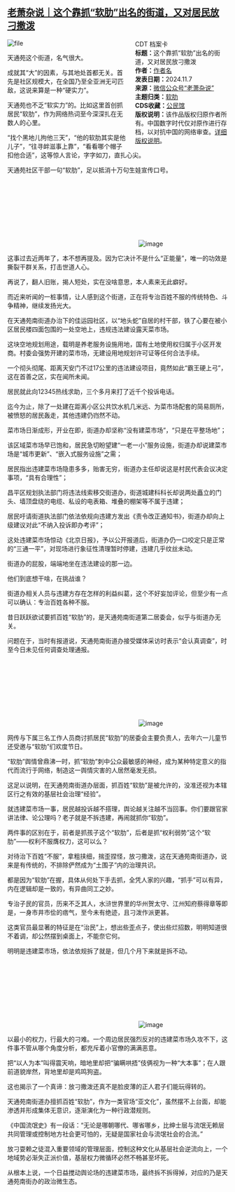 <!--1730971075000-->
[老萧杂说｜这个靠抓“软肋”出名的街道，又对居民放刁撒泼](https://chinadigitaltimes.net/chinese/712877.html)
------

<div style="width:42%;float:right;padding-left:20px;"><div class="su-spoiler su-spoiler-style-fancy su-spoiler-icon-chevron-circle su-spoiler-closed" data-scroll-offset="0" data-anchor-in-url="no"><div class="su-spoiler-title" tabindex="0" role="button"><span class="su-spoiler-icon"></span>CDT 档案卡</div><div class="su-spoiler-content su-u-clearfix su-u-trim"><strong>标题：</strong>这个靠抓“软肋”出名的街道，又对居民放刁撒泼<br><strong>作者：</strong><a href="https://chinadigitaltimes.net/space/作者名" target="_blank">作者名</a><br><strong>发表日期：</strong>2024.11.7<br><strong>来源：</strong><a href="https://archive.ph/?url=https://mp.weixin.qq.com/s/YBvKA4KpTcnSfTSIBz0dqA" target="_blank">微信公众号“老萧杂说”</a><br><strong>主题归类：</strong><a href="https://chinadigitaltimes.net/space/软肋" target="_blank">软肋</a><br><strong>CDS收藏：</strong><a href="https://chinadigitaltimes.net/space/%E5%85%AC%E6%B0%91%E9%A6%86" target="_blank" rel="noopener">公民馆</a><br><strong>版权说明：</strong>该作品版权归原作者所有。中国数字时代仅对原作进行存档，以对抗中国的网络审查。<a href="https://chinadigitaltimes.net/chinese/copyright">详细版权说明</a>。</div></div></div><p><img decoding="async" src="https://chinadigitaltimes.net/chinese/files/2024/11/image-1730970489791.png" alt="file"></p><p>天通苑这个街道，名气很大。</p><p>成就其“大”的因素，与其地处首都无关。首先是社区规模大，在全国乃至全亚洲无可匹敌，这说来算是一种“硬实力”。</p><p>天通苑也不乏“软实力”的。比如这里首创抓居民“软肋”，作为网络热词至今深深扎在无数人的心里。</p><p>“找个黑地儿拘他三天”，“他的软肋其实是他儿子”，“往寻衅滋事上靠”，“看看哪个帽子扣他合适”，这等惊人言论，字字如刀，直扎心尖。</p><p>天通苑社区干部一句“软肋”，足以抵消十万句生娃宣传口号。</p><p><img decoding="async" src="data:image/svg+xml,%3Csvg%20xmlns='http://www.w3.org/2000/svg'%20viewBox='0%200%200%200'%3E%3C/svg%3E" alt="image" data-lazy-src="https://chinadigitaltimes.net/chinese/files/2024/11/post-712877-672c85c402f83."><noscript><img decoding="async" src="https://chinadigitaltimes.net/chinese/files/2024/11/post-712877-672c85c402f83." alt="image"></noscript></p><p>这事过去近两年了，本不想再提及。因为它决计不是什么“正能量”，唯一的功效是撕裂干群关系，打击世道人心。</p><p>再说了，翻人旧账，揭人短处，实在没啥意思，本人素来无此癖好。</p><p>而近来听闻的一桩事情，让人感到这个街道，正在将专治百姓不服的传统特色、斗争精神，继续发扬光大。</p><p>在天通苑南街道办治下的佳运园社区，以“地头蛇”自居的村干部，铁了心要在被小区居民楼四面包围的一处空地上，违规违法建设露天菜市场。</p><p>这块空地规划用途，载明是养老服务设施用地，国有土地使用权归属于小区开发商。村委会强势开建的菜市场，无建设用地规划许可证等任何合法手续。</p><p>一个彻头彻尾、距离天安门不过17公里的违法建设项目，竟然如此“霸王硬上弓”，这在首善之区，实在闻所未闻。</p><p>居民就此向12345热线求助，三个多月来打了近千个投诉电话。</p><p>迄今为止，除了一处建在距离小区公共饮水机几米远、为菜市场配套的简易厕所，被愤怒的居民轰走，其他违建仍岿然不动。</p><p>菜市场日渐成形，开业在即，街道办却坚称“没有建菜市场”，“只是在平整场地”；</p><p>该区域菜市场早已饱和，居民急切盼望建“一老一小”服务设施，街道办却说建菜市场是“城市更新”、“嵌入式服务设施”之需；</p><p>居民指出违建菜市场隐患多多，贻害无穷，街道办主任却说这是村民代表会议决定事项，“具有合理性”；</p><p>昌平区规划执法部门将违法线索移交街道办，街道城建科科长却说两处矗立的门头、墙顶盘绕的电缆、私设的电表箱、堆叠的棚架等不属于违建；</p><p>居民吁请街道执法部门依法依规向违建方发出《责令改正通知书》，街道办却向上级建议对此“不纳入投诉即办考评”；</p><p>这处违建菜市场惊动《北京日报》，予以公开报道后，街道办仍一口咬定只是正常的“三通一平”，对现场进行象征性清理暂时停建，违建几乎纹丝未动。</p><p>街道办的屁股，端端地坐在违法建设的那一边。</p><p>他们到底想干啥，在挑战谁？</p><p>街道办相关人员与违建方存在怎样的利益纠葛，这个不好妄加评论，但至少有一点可以确认：专治百姓各种不服。</p><p>昔日跃跃欲试要抓百姓“软肋”的，是天通苑南街道第二居委会，似乎与街道办无关。</p><p>问题在于，当时有报道说，天通苑南街道办接受媒体采访时表示“会认真调查”，时至今日未见任何调查处理通报。</p><p><img decoding="async" src="data:image/svg+xml,%3Csvg%20xmlns='http://www.w3.org/2000/svg'%20viewBox='0%200%200%200'%3E%3C/svg%3E" alt="image" data-lazy-src="https://chinadigitaltimes.net/chinese/files/2024/11/post-712877-672c85c40e2b0.png"><noscript><img decoding="async" src="https://chinadigitaltimes.net/chinese/files/2024/11/post-712877-672c85c40e2b0.png" alt="image"></noscript></p><p>网传与下属三名工作人员商讨抓居民“软肋”的居委会主要负责人，去年六一儿童节还受邀与“软肋”们欢度节日。</p><p>“软肋”舆情曾鼎沸一时，抓“软肋”刺中公众最敏感的神经，成为某种特定意义的指代而流行于网络，制造这一舆情灾害的人居然毫发无损。</p><p>这足以说明，在天通苑南街道办层面，抓百姓“软肋”是被允许的，没准还视为本辖区行之有效的基层社会治理“经验”。</p><p>就违建菜市场一事，居民越投诉越不搭理，舆论越关注越不当回事。你们要跟官家讲法律、论公理吗？老子就是不拆违建，再闹就抓你“软肋”。</p><p>两件事的区别在于，前者是抓孩子这个“软肋”，后者是抓“权利弱势”这个“软肋”——权利不服膺权力，这可以么？</p><p>对待治下百姓“不服”，拿粗挟细，揣歪捏怪，放刁撒泼，这在天通苑南街道办，说来是有传统的，不排除俨然成为“土围子”内的治理共识。</p><p>都是因为“软肋”在握，具体从何处下手去抓，全凭人家的兴趣，“抓手”可以有异，内在逻辑却是一致的，有异曲同工之妙。</p><p>专治子民的官员，历来不乏其人，水浒世界里的华州贺太守、江州知府蔡得章等即是，一身市井市侩的痞气，至今未有绝迹，且刁泼作派更甚。</p><p>这类官员最显著的特征是在“治民”上，想出些歪点子，使出些烂招数，明明知道很不着调，却公然摆到桌面上，不能奈它何。</p><p>明明是违建菜市场，依法依规拆了就是，但几个月下来就是拆不动。</p><p><img decoding="async" src="data:image/svg+xml,%3Csvg%20xmlns='http://www.w3.org/2000/svg'%20viewBox='0%200%200%200'%3E%3C/svg%3E" alt="image" data-lazy-src="https://chinadigitaltimes.net/chinese/files/2024/11/post-712877-672c85c419d63."><noscript><img decoding="async" src="https://chinadigitaltimes.net/chinese/files/2024/11/post-712877-672c85c419d63." alt="image"></noscript></p><p>以最小的权力，行最大的刁难。一个周边居民强烈反对的违建菜市场久攻不下，这件事不管从哪个角度分析，都充斥着小官僚的满满恶意。</p><p>把“以人为本”叫得震天响，暗地里却把“骗瞒哄捂”伎俩视为一种“大本事”；在人跟前道貌岸然，背地里却是鸡鸣狗盗。</p><p>这也揭示了一个真谛：放刁撒泼还真不是脸皮薄的正人君子们能玩得转的。</p><p>天通苑南街道办擅抓百姓“软肋”，作为一类官场“亚文化”，虽然摆不上台面，却能渗透并形成集体无意识，逐渐演化为一种行政潜规则。</p><p>《中国流氓史》有一段话：“无论是哪朝哪代、哪省哪乡，比绅士层与流氓无赖层共同管理或控制地方社会更可怕的，无疑是国家社会与流氓社会的合流。”</p><p>放刁耍赖之徒混入重要领域的管理层面，控制这种文化从基层社会逆流向上，一个地域势必渐失正派价值，基层权力微循环必然不畅甚至坏死。</p><p>从根本上说，一个日益搅动舆论场的违建菜市场，最终拆不拆得掉，对应的乃是天通苑南街办的政治微生态。</p><div class="addtoany_share_save_container addtoany_content addtoany_content_bottom"><div class="a2a_kit a2a_kit_size_32 addtoany_list" data-a2a-url="https://chinadigitaltimes.net/chinese/712877.html" data-a2a-title="老萧杂说｜这个靠抓“软肋”出名的街道，又对居民放刁撒泼"><a class="a2a_button_facebook" href="https://www.addtoany.com/add_to/facebook?linkurl=https%3A%2F%2Fchinadigitaltimes.net%2Fchinese%2F712877.html&amp;linkname=%E8%80%81%E8%90%A7%E6%9D%82%E8%AF%B4%EF%BD%9C%E8%BF%99%E4%B8%AA%E9%9D%A0%E6%8A%93%E2%80%9C%E8%BD%AF%E8%82%8B%E2%80%9D%E5%87%BA%E5%90%8D%E7%9A%84%E8%A1%97%E9%81%93%EF%BC%8C%E5%8F%88%E5%AF%B9%E5%B1%85%E6%B0%91%E6%94%BE%E5%88%81%E6%92%92%E6%B3%BC" title="Facebook" rel="nofollow noopener" target="_blank"></a><a class="a2a_button_twitter" href="https://www.addtoany.com/add_to/twitter?linkurl=https%3A%2F%2Fchinadigitaltimes.net%2Fchinese%2F712877.html&amp;linkname=%E8%80%81%E8%90%A7%E6%9D%82%E8%AF%B4%EF%BD%9C%E8%BF%99%E4%B8%AA%E9%9D%A0%E6%8A%93%E2%80%9C%E8%BD%AF%E8%82%8B%E2%80%9D%E5%87%BA%E5%90%8D%E7%9A%84%E8%A1%97%E9%81%93%EF%BC%8C%E5%8F%88%E5%AF%B9%E5%B1%85%E6%B0%91%E6%94%BE%E5%88%81%E6%92%92%E6%B3%BC" title="Twitter" rel="nofollow noopener" target="_blank"></a><a class="a2a_button_telegram" href="https://www.addtoany.com/add_to/telegram?linkurl=https%3A%2F%2Fchinadigitaltimes.net%2Fchinese%2F712877.html&amp;linkname=%E8%80%81%E8%90%A7%E6%9D%82%E8%AF%B4%EF%BD%9C%E8%BF%99%E4%B8%AA%E9%9D%A0%E6%8A%93%E2%80%9C%E8%BD%AF%E8%82%8B%E2%80%9D%E5%87%BA%E5%90%8D%E7%9A%84%E8%A1%97%E9%81%93%EF%BC%8C%E5%8F%88%E5%AF%B9%E5%B1%85%E6%B0%91%E6%94%BE%E5%88%81%E6%92%92%E6%B3%BC" title="Telegram" rel="nofollow noopener" target="_blank"></a><a class="a2a_button_reddit" href="https://www.addtoany.com/add_to/reddit?linkurl=https%3A%2F%2Fchinadigitaltimes.net%2Fchinese%2F712877.html&amp;linkname=%E8%80%81%E8%90%A7%E6%9D%82%E8%AF%B4%EF%BD%9C%E8%BF%99%E4%B8%AA%E9%9D%A0%E6%8A%93%E2%80%9C%E8%BD%AF%E8%82%8B%E2%80%9D%E5%87%BA%E5%90%8D%E7%9A%84%E8%A1%97%E9%81%93%EF%BC%8C%E5%8F%88%E5%AF%B9%E5%B1%85%E6%B0%91%E6%94%BE%E5%88%81%E6%92%92%E6%B3%BC" title="Reddit" rel="nofollow noopener" target="_blank"></a><a class="a2a_button_whatsapp" href="https://www.addtoany.com/add_to/whatsapp?linkurl=https%3A%2F%2Fchinadigitaltimes.net%2Fchinese%2F712877.html&amp;linkname=%E8%80%81%E8%90%A7%E6%9D%82%E8%AF%B4%EF%BD%9C%E8%BF%99%E4%B8%AA%E9%9D%A0%E6%8A%93%E2%80%9C%E8%BD%AF%E8%82%8B%E2%80%9D%E5%87%BA%E5%90%8D%E7%9A%84%E8%A1%97%E9%81%93%EF%BC%8C%E5%8F%88%E5%AF%B9%E5%B1%85%E6%B0%91%E6%94%BE%E5%88%81%E6%92%92%E6%B3%BC" title="WhatsApp" rel="nofollow noopener" target="_blank"></a><a class="a2a_button_email" href="https://www.addtoany.com/add_to/email?linkurl=https%3A%2F%2Fchinadigitaltimes.net%2Fchinese%2F712877.html&amp;linkname=%E8%80%81%E8%90%A7%E6%9D%82%E8%AF%B4%EF%BD%9C%E8%BF%99%E4%B8%AA%E9%9D%A0%E6%8A%93%E2%80%9C%E8%BD%AF%E8%82%8B%E2%80%9D%E5%87%BA%E5%90%8D%E7%9A%84%E8%A1%97%E9%81%93%EF%BC%8C%E5%8F%88%E5%AF%B9%E5%B1%85%E6%B0%91%E6%94%BE%E5%88%81%E6%92%92%E6%B3%BC" title="Email" rel="nofollow noopener" target="_blank"></a><a class="a2a_button_copy_link" href="https://www.addtoany.com/add_to/copy_link?linkurl=https%3A%2F%2Fchinadigitaltimes.net%2Fchinese%2F712877.html&amp;linkname=%E8%80%81%E8%90%A7%E6%9D%82%E8%AF%B4%EF%BD%9C%E8%BF%99%E4%B8%AA%E9%9D%A0%E6%8A%93%E2%80%9C%E8%BD%AF%E8%82%8B%E2%80%9D%E5%87%BA%E5%90%8D%E7%9A%84%E8%A1%97%E9%81%93%EF%BC%8C%E5%8F%88%E5%AF%B9%E5%B1%85%E6%B0%91%E6%94%BE%E5%88%81%E6%92%92%E6%B3%BC" title="Copy Link" rel="nofollow noopener" target="_blank"></a><a class="a2a_dd addtoany_share_save addtoany_share" href="https://www.addtoany.com/share"></a></div></div>

